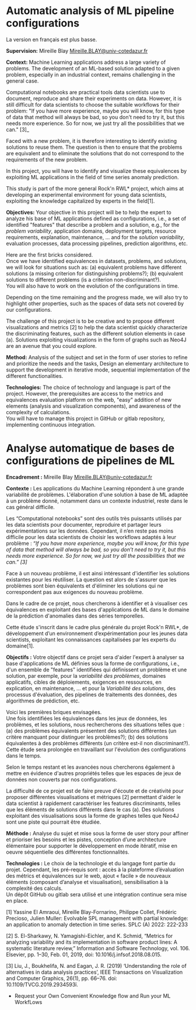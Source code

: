 # Automatic analysis of ML pipeline configurations
La version en français est plus basse.

**Supervision:** Mireille Blay <Mireille.BLAY@univ-cotedazur.fr>

**Context:**
Machine Learning applications address a large variety of problems. 
The development of an ML-based solution adapted to a given problem, especially in an industrial context, remains challenging in the general case.

Computational notebooks are practical tools data scientists use to document, reproduce and share their experiments on data. 
However, it is still difficult for data scientists to choose the suitable workflows for their problem: "If you have more experience, maybe you will know, for this type of data that method will always be bad, so you don't need to try it, but this needs more experience. So for now, we just try all the possibilities that we can." [3]_

Faced with a new problem, it is therefore interesting to identify existing solutions to reuse them. 
The question is then to ensure that the problems are equivalent and to eliminate the solutions that do not correspond to the requirements of the new problem.

In this project, you will have to identify and visualize these equivalences by exploiting ML applications in the field of time series anomaly prediction.  

This study is part of the more general Rock'n RWL* project, which aims at developing an experimental environment for young data scientists, 
exploiting the knowledge capitalized by experts in the field[1].


**Objectives:**
Your objective in this project will be to help the expert to analyze his base of ML applications defined as configurations, 
i.e., a set of identified "features" that describe a problem and a solution, e.g., for the _problem variability_, application domains, deployment targets, resource requirements, explanation, maintenance, ... and for the _solution variability_, evaluation processes, data processing pipelines, prediction algorithms, etc.

Here are the first bricks considered.  
Once we have identified equivalences in datasets, problems, and solutions, we will look for situations such as: 
(a) equivalent problems have different solutions (a missing criterion for distinguishing problems?); 
(b) equivalent solutions to different problems (is a criterion non-discriminant?).   
You will also have to work on the evolution of the configurations in time.

Depending on the time remaining and the progress made, we will also try to highlight other properties, such as the spaces of data sets not covered by our configurations.

The challenge of this project is to be creative and to propose different visualizations and metrics [2] to help the data scientist quickly characterize the discriminating features, such as the different solution elements in case (a).
Solutions exploiting visualizations in the form of graphs such as Neo4J are an avenue that you could explore.

**Method:** 
Analysis of the subject and set in the form of user stories to refine and prioritize the needs and the tasks,
Design an elementary architecture to support the development in iterative mode, sequential implementation of the different functionalities.

**Technologies:** The choice of technology and language is part of the project.
However, the prerequisites are access to the metrics and equivalences evaluation platform on the web, "easy" addition of new elements (analysis and visualization components), and awareness of the complexity of calculations.    
You will have to manage this project in GitHub or gitlab repository,  implementing continuous integration.




# Analyse automatique de bases de configurations de pipelines de ML

**Encadrement :** Mireille Blay <Mireille.BLAY@univ-cotedazur.fr>

**Contexte :**
Les applications du Machine Learning répondent à une grande variabilité de problèmes. 
L'élaboration d'une solution à base de ML adaptée à un problème donné, notamment dans un contexte industriel, reste dans le cas général difficile.

Les “Computational notebooks” sont des outils très puissants utilisés par les data scientists  pour documenter, reproduire et partager leurs expérimentations sur les données. 
Cependant, il n’en reste pas moins difficile pour les data scientists de choisir les workflows adaptés à leur problème : “_If you have more experience, maybe you will know, for this type of data that method will always be bad, so you don’t need to try it, but this needs more experience. So for now, we just try all the possibilities that we can.” [3]_

Face à un nouveau problème, il est ainsi intéressant d'identifier les solutions existantes pour les réutiliser. 
La question est alors de s'assurer que les problèmes sont bien équivalents et d'éliminer les solutions qui ne correspondent pas aux exigences du nouveau problème.

Dans le cadre de ce projet, nous chercherons à identifier et à visualiser ces équivalences en exploitant des bases d'applications de ML dans le domaine de la prédiction d'anomalies dans des séries temporelles.  

Cette étude s'inscrit dans le cadre plus générale du projet Rock'n RWL*, de développement d’un environnement d’expérimentation pour les jeunes data scientists, 
exploitant les connaissances capitalisées par les experts du domaine[1].


**Objectifs :**
Votre objectif dans ce projet sera d'aider l'expert à analyser sa base d'applications de ML définies sous la forme de configurations, 
i.e., d'un ensemble de "features" identifiées qui définissent un problème et une solution, par exemple, pour la _variabilité des problèmes_, domaines applicatifs, cibles de déploiements, exigences en ressources, en explication, en maintenance, ... et pour la _Variabilité des solutions_, des processus d'évaluation, des pipelines de traitements des données, des algorithmes de prédiction, etc.

Voici les premières briques envisagées.  
Une fois identifiées les équivalences dans les jeux de données, les problèmes, et les solutions, nous rechercherons des situations telles que : 
(a) des problèmes équivalents présentent des solutions différentes (un critère manquant pour distinguer les problèmes?); 
(b) des solutions équivalentes à des problèmes différents (un critère est-il non discriminant?).   
Cette étude sera prolongée en travaillant sur l'évolution des configurations dans le temps.

Selon le temps restant et les avancées nous chercherons également à mettre en évidence d'autres propriétés telles que les espaces de jeux de données non couverts par nos configurations.

La difficulté de ce projet est de faire preuve d'écoute et de créativité pour proposer différentes visualisations et métriques [2] permettant d'aider le data scientist à rapidement caractériser les features discriminants, telles que les éléments de solutions différents dans le cas (a).
Des solutions exploitant des visualisations sous la forme de graphes telles que Neo4J sont une piste qui pourrait être étudiée.

**Méthode :** 
Analyse du sujet et mise sous la forme de user story pour affiner et prioriser les besoins et les pistes,
conception d’une architecture élémentaire pour supporter le développement en mode itératif, mise en oeuvre séquentielle des différentes fonctionnalités.

**Technologies :** Le choix de la technologie et du langage font partie du projet.
Cependant, les pré-requis sont : accès à la plateforme d’évaluation des métrics et équivalences sur le web, ajout « facile » de nouveaux éléments (composant d’analyse et visualisation), sensibilisation à la complexité des calculs.    
Un dépôt GitHub ou gitlab sera utilisé et une intégration continue sera mise en place.

[1]    	Yassine El Amraoui, Mireille Blay-Fornarino, Philippe Collet, Frédéric Precioso, Julien Muller:
Evolvable SPL management with partial knowledge: an application to anomaly detection in time series. SPLC (A) 2022: 222-233

[2] S. El-Sharkawy, N. Yamagishi-Eichler, and K. Schmid, “Metrics for analyzing variability and its implementation in software product lines: A systematic literature review,” Information and Software Technology, vol. 106. Elsevier, pp. 1–30, Feb. 01, 2019, doi: 10.1016/j.infsof.2018.08.015.

[3] Liu, J., Boukhelifa, N. and Eagan, J. R. (2019) ‘Understanding the role of alternatives in data analysis practices’, IEEE Transactions on Visualization and Computer Graphics, 26(1), pp. 66–76. doi: 10.1109/TVCG.2019.2934593ï.


* Request your Own Convenient Knowledge flow and Run your ML WorkfLows
